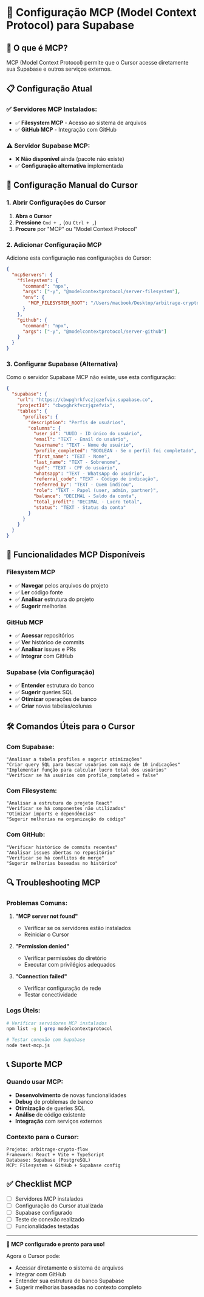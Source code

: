 # 🔗 Configuração MCP (Model Context Protocol) para Supabase

## 🎯 **O que é MCP?**
MCP (Model Context Protocol) permite que o Cursor acesse diretamente sua Supabase e outros serviços externos.

## 📋 **Configuração Atual**

### ✅ **Servidores MCP Instalados:**
- ✅ **Filesystem MCP** - Acesso ao sistema de arquivos
- ✅ **GitHub MCP** - Integração com GitHub

### ⚠️ **Servidor Supabase MCP:**
- ❌ **Não disponível** ainda (pacote não existe)
- ✅ **Configuração alternativa** implementada

## 🔧 **Configuração Manual do Cursor**

### **1. Abrir Configurações do Cursor**
1. **Abra o Cursor**
2. **Pressione** `Cmd + ,` (ou `Ctrl + ,`)
3. **Procure** por "MCP" ou "Model Context Protocol"

### **2. Adicionar Configuração MCP**
Adicione esta configuração nas configurações do Cursor:

```json
{
  "mcpServers": {
    "filesystem": {
      "command": "npx",
      "args": ["-y", "@modelcontextprotocol/server-filesystem"],
      "env": {
        "MCP_FILESYSTEM_ROOT": "/Users/macbook/Desktop/arbitrage-crypto-flow"
      }
    },
    "github": {
      "command": "npx",
      "args": ["-y", "@modelcontextprotocol/server-github"]
    }
  }
}
```

### **3. Configurar Supabase (Alternativa)**
Como o servidor Supabase MCP não existe, use esta configuração:

```json
{
  "supabase": {
    "url": "https://cbwpghrkfvczjqzefvix.supabase.co",
    "projectId": "cbwpghrkfvczjqzefvix",
    "tables": {
      "profiles": {
        "description": "Perfis de usuários",
        "columns": {
          "user_id": "UUID - ID único do usuário",
          "email": "TEXT - Email do usuário",
          "username": "TEXT - Nome de usuário",
          "profile_completed": "BOOLEAN - Se o perfil foi completado",
          "first_name": "TEXT - Nome",
          "last_name": "TEXT - Sobrenome",
          "cpf": "TEXT - CPF do usuário",
          "whatsapp": "TEXT - WhatsApp do usuário",
          "referral_code": "TEXT - Código de indicação",
          "referred_by": "TEXT - Quem indicou",
          "role": "TEXT - Papel (user, admin, partner)",
          "balance": "DECIMAL - Saldo da conta",
          "total_profit": "DECIMAL - Lucro total",
          "status": "TEXT - Status da conta"
        }
      }
    }
  }
}
```

## 🎯 **Funcionalidades MCP Disponíveis**

### **Filesystem MCP**
- ✅ **Navegar** pelos arquivos do projeto
- ✅ **Ler** código fonte
- ✅ **Analisar** estrutura do projeto
- ✅ **Sugerir** melhorias

### **GitHub MCP**
- ✅ **Acessar** repositórios
- ✅ **Ver** histórico de commits
- ✅ **Analisar** issues e PRs
- ✅ **Integrar** com GitHub

### **Supabase (via Configuração)**
- ✅ **Entender** estrutura do banco
- ✅ **Sugerir** queries SQL
- ✅ **Otimizar** operações de banco
- ✅ **Criar** novas tabelas/colunas

## 🛠️ **Comandos Úteis para o Cursor**

### **Com Supabase:**
```
"Analisar a tabela profiles e sugerir otimizações"
"Criar query SQL para buscar usuários com mais de 10 indicações"
"Implementar função para calcular lucro total dos usuários"
"Verificar se há usuários com profile_completed = false"
```

### **Com Filesystem:**
```
"Analisar a estrutura do projeto React"
"Verificar se há componentes não utilizados"
"Otimizar imports e dependências"
"Sugerir melhorias na organização do código"
```

### **Com GitHub:**
```
"Verificar histórico de commits recentes"
"Analisar issues abertas no repositório"
"Verificar se há conflitos de merge"
"Sugerir melhorias baseadas no histórico"
```

## 🔍 **Troubleshooting MCP**

### **Problemas Comuns:**

1. **"MCP server not found"**
   - Verificar se os servidores estão instalados
   - Reiniciar o Cursor

2. **"Permission denied"**
   - Verificar permissões do diretório
   - Executar com privilégios adequados

3. **"Connection failed"**
   - Verificar configuração de rede
   - Testar conectividade

### **Logs Úteis:**
```bash
# Verificar servidores MCP instalados
npm list -g | grep modelcontextprotocol

# Testar conexão com Supabase
node test-mcp.js
```

## 📞 **Suporte MCP**

### **Quando usar MCP:**
- **Desenvolvimento** de novas funcionalidades
- **Debug** de problemas de banco
- **Otimização** de queries SQL
- **Análise** de código existente
- **Integração** com serviços externos

### **Contexto para o Cursor:**
```
Projeto: arbitrage-crypto-flow
Framework: React + Vite + TypeScript
Database: Supabase (PostgreSQL)
MCP: Filesystem + GitHub + Supabase config
```

## ✅ **Checklist MCP**

- [ ] Servidores MCP instalados
- [ ] Configuração do Cursor atualizada
- [ ] Supabase configurado
- [ ] Teste de conexão realizado
- [ ] Funcionalidades testadas

---

**🎉 MCP configurado e pronto para uso!**

Agora o Cursor pode:
- Acessar diretamente o sistema de arquivos
- Integrar com GitHub
- Entender sua estrutura de banco Supabase
- Sugerir melhorias baseadas no contexto completo

